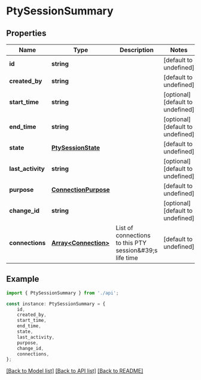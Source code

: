 # PtySessionSummary


## Properties

Name | Type | Description | Notes
------------ | ------------- | ------------- | -------------
**id** | **string** |  | [default to undefined]
**created_by** | **string** |  | [default to undefined]
**start_time** | **string** |  | [optional] [default to undefined]
**end_time** | **string** |  | [optional] [default to undefined]
**state** | [**PtySessionState**](PtySessionState.md) |  | [default to undefined]
**last_activity** | **string** |  | [optional] [default to undefined]
**purpose** | [**ConnectionPurpose**](ConnectionPurpose.md) |  | [default to undefined]
**change_id** | **string** |  | [optional] [default to undefined]
**connections** | [**Array&lt;Connection&gt;**](Connection.md) | List of connections to this PTY session\&#39;s life time | [default to undefined]

## Example

```typescript
import { PtySessionSummary } from './api';

const instance: PtySessionSummary = {
    id,
    created_by,
    start_time,
    end_time,
    state,
    last_activity,
    purpose,
    change_id,
    connections,
};
```

[[Back to Model list]](../README.md#documentation-for-models) [[Back to API list]](../README.md#documentation-for-api-endpoints) [[Back to README]](../README.md)

